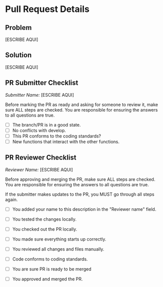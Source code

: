 # Pull Request Details

## Problem

[ESCRIBE AQUI]

## Solution

[ESCRIBE AQUI]

## PR Submitter Checklist

*Submitter Name:*  [ESCRIBE AQUI]

Before marking the PR as ready and asking for someone to review it, make sure ALL steps are checked. You are responsible for ensuring the answers to all questions are true.

- [ ] The branch/PR is in a good state.
- [ ] No conflicts with develop.
- [ ] This PR conforms to the coding standards?
- [ ] New functions that interact with the other functions.

## PR Reviewer Checklist



*Reviewer Name:* [ESCRIBE AQUI]

Before approving and merging the PR, make sure ALL steps are checked. You are responsible for ensuring the answers to all questions are true.

If the submitter makes updates to the PR, you MUST go through all steps again.

- [ ] You added your name to this description in the "Reviewer name" field.
- [ ] You tested the changes locally.
- [ ] You checked out the PR locally.
- [ ] You made sure everything starts up correctly.
- [ ] You reviewed all changes and files manually.
- [ ] Code conforms to coding standards.
- [ ] You are sure PR is ready to be merged
- [ ] You approved and merged the PR.

